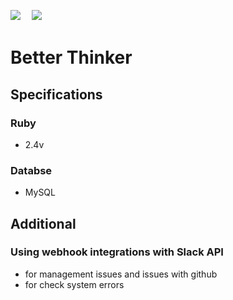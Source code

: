 <a href="https://codeclimate.com/github/codeclimate/codeclimate"><img src="https://codeclimate.com/github/codeclimate/codeclimate/badges/gpa.svg" /></a>　
<a href="https://codeclimate.com/github/codeclimate/codeclimate/coverage"><img src="https://codeclimate.com/github/codeclimate/codeclimate/badges/coverage.svg" /></a>



# Better Thinker

## Specifications
### Ruby
* 2.4v

### Databse
* MySQL



## Additional

### Using webhook integrations with Slack API
* for management issues and issues with github
* for check system errors


